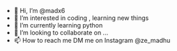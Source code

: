 - 👋 Hi, I’m @madx6
- 👀 I’m interested in coding , learning new things
- 🌱 I’m currently learning  python
- 💞️ I’m looking to collaborate on ...
- 📫 How to reach me DM me on Instagram @ze_madhu

<!---
madx6/madx6 is a ✨ special ✨ repository because its `README.md` (this file) appears on your GitHub profile.
You can click the Preview link to take a look at your changes.
--->
